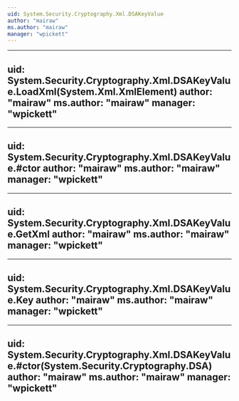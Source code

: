```yaml
---
uid: System.Security.Cryptography.Xml.DSAKeyValue
author: "mairaw"
ms.author: "mairaw"
manager: "wpickett"
---
```


---
uid: System.Security.Cryptography.Xml.DSAKeyValue.LoadXml(System.Xml.XmlElement)
author: "mairaw"
ms.author: "mairaw"
manager: "wpickett"
---

---
uid: System.Security.Cryptography.Xml.DSAKeyValue.#ctor
author: "mairaw"
ms.author: "mairaw"
manager: "wpickett"
---

---
uid: System.Security.Cryptography.Xml.DSAKeyValue.GetXml
author: "mairaw"
ms.author: "mairaw"
manager: "wpickett"
---

---
uid: System.Security.Cryptography.Xml.DSAKeyValue.Key
author: "mairaw"
ms.author: "mairaw"
manager: "wpickett"
---

---
uid: System.Security.Cryptography.Xml.DSAKeyValue.#ctor(System.Security.Cryptography.DSA)
author: "mairaw"
ms.author: "mairaw"
manager: "wpickett"
---
